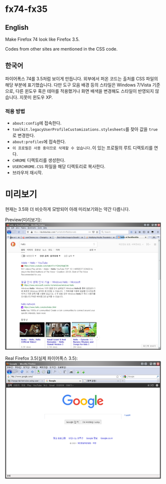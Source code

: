 # fx74-fx35
## English
Make Firefox 74 look like Firefox 3.5.

Codes from other sites are mentioned in the CSS code.

## 한국어
파이어폭스 74를 3.5처럼 보이게 만듭니다. 외부에서 퍼온 코드는 출처를 CSS 파일의 해당 부분에 표기했습니다. 다만 도구 모음 배경 등의 스타일은 Windows 7/Vista 기준으로, 다른 윈도우 혹은 테마를 적용했거나 화면 배색을 변경해도 스타일이 반영되지 않습니다. 지못미 윈도우 XP.

### 적용 방법
- `about:config`에 접속한다.
- `toolkit.legacyUserProfileCustomizations.stylesheets`를 찾아 값을 `true`로 변경한다.
- `about:profiles`에 접속한다.
- `이 프로필은 사용 중이므로 삭제할 수 없습니다.`이 있는 프로필의 루트 디렉토리를 연다.
- `CHROME` 디렉토리를 생성한다.
- `USERCHROME.CSS` 파일을 해당 디렉토리로 복사한다.
- 브라우저 재시작.

# 미리보기
현재는 3.5와 더 비슷하게 모방되어 아래 미리보기와는 약간 다릅니다.

Preview(미리보기):
![Preview Image](https://raw.githubusercontent.com/gdl-888/fx74-fx35/master/fx74prev.png)

Real Firefox 3.5(실제 파이어폭스 3.5):
![Real Firefox 3.5](https://raw.githubusercontent.com/gdl-888/fx74-fx35/master/fx35prev.png)
